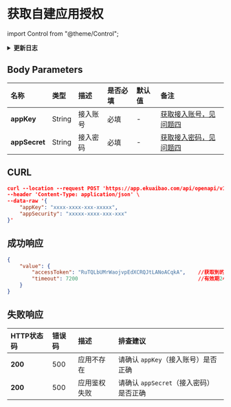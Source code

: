 # 获取自建应用授权

import Control from "@theme/Control";

<Control
method="POST"
url="/api/openapi/v1/auth/getAppAccessToken"
/>

<details>
  <summary><b>更新日志</b></summary>
  <div>

[**1.25.0**](/updateLog/update-log#1250) -> 🆕 新增了本接口。<br/>

  </div>
</details>

## Body Parameters

| 名称 | 类型 | 描述 | 是否必填 | 默认值 | 备注 |
| :--- | :--- | :--- | :--- |:--- | :--- |
| **appKey**       | String | 接入账号 | 必填 | - | [获取接入账号，见问题四](/docs/open-api/getting-started/question-answer#问题四) |
| **appSecret**    | String | 接入密码 | 必填 | - | [获取接入密码，见问题四](/docs/open-api/getting-started/question-answer#问题四) |

## CURL
```json
curl --location --request POST 'https://app.ekuaibao.com/api/openapi/v1/auth/getAppAccessToken' \
--header 'Content-Type: application/json' \
--data-raw '{
    "appKey": "xxxx-xxxx-xxx-xxxxx",
    "appSecurity": "xxxxx-xxxx-xxx-xxx"
}'
```

## 成功响应
```json
{
    "value": {
        "accessToken": "RuTQLbUMrWaojvpEdXCRQJtLANoACqkA",    //获取到的accessToken
        "timeout": 7200                                       //有效期2小时，单位：秒
    }
}
```

## 失败响应

| HTTP状态码 | 错误码 | 描述 | 排查建议 |
| :--- | :--- | :--- | :--- |
| **200** | 500 | 应用不存在   | 请确认 `appKey`（接入账号）是否正确 |
| **200** | 500 | 应用鉴权失败 | 请确认 `appSecret`（接入密码）是否正确 |
